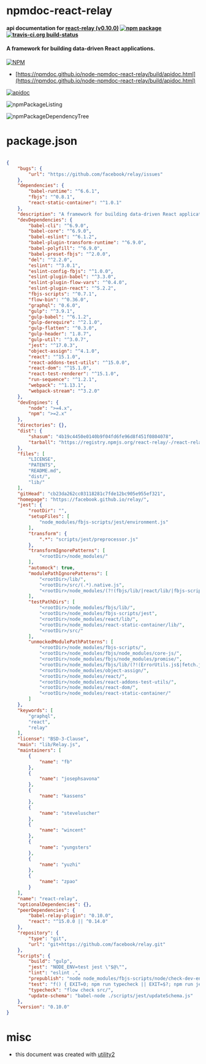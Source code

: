# npmdoc-react-relay

#### api documentation for  [react-relay (v0.10.0)](https://facebook.github.io/relay/)  [![npm package](https://img.shields.io/npm/v/npmdoc-react-relay.svg?style=flat-square)](https://www.npmjs.org/package/npmdoc-react-relay) [![travis-ci.org build-status](https://api.travis-ci.org/npmdoc/node-npmdoc-react-relay.svg)](https://travis-ci.org/npmdoc/node-npmdoc-react-relay)

#### A framework for building data-driven React applications.

[![NPM](https://nodei.co/npm/react-relay.png?downloads=true&downloadRank=true&stars=true)](https://www.npmjs.com/package/react-relay)

- [https://npmdoc.github.io/node-npmdoc-react-relay/build/apidoc.html](https://npmdoc.github.io/node-npmdoc-react-relay/build/apidoc.html)

[![apidoc](https://npmdoc.github.io/node-npmdoc-react-relay/build/screenCapture.buildCi.browser.%252Ftmp%252Fbuild%252Fapidoc.html.png)](https://npmdoc.github.io/node-npmdoc-react-relay/build/apidoc.html)

![npmPackageListing](https://npmdoc.github.io/node-npmdoc-react-relay/build/screenCapture.npmPackageListing.svg)

![npmPackageDependencyTree](https://npmdoc.github.io/node-npmdoc-react-relay/build/screenCapture.npmPackageDependencyTree.svg)



# package.json

```json

{
    "bugs": {
        "url": "https://github.com/facebook/relay/issues"
    },
    "dependencies": {
        "babel-runtime": "^6.6.1",
        "fbjs": "^0.8.1",
        "react-static-container": "^1.0.1"
    },
    "description": "A framework for building data-driven React applications.",
    "devDependencies": {
        "babel-cli": "^6.9.0",
        "babel-core": "^6.9.0",
        "babel-eslint": "^6.1.2",
        "babel-plugin-transform-runtime": "^6.9.0",
        "babel-polyfill": "^6.9.0",
        "babel-preset-fbjs": "^2.0.0",
        "del": "^2.2.0",
        "eslint": "^3.0.1",
        "eslint-config-fbjs": "^1.0.0",
        "eslint-plugin-babel": "^3.3.0",
        "eslint-plugin-flow-vars": "^0.4.0",
        "eslint-plugin-react": "^5.2.2",
        "fbjs-scripts": "^0.7.1",
        "flow-bin": "^0.36.0",
        "graphql": "0.6.0",
        "gulp": "^3.9.1",
        "gulp-babel": "^6.1.2",
        "gulp-derequire": "^2.1.0",
        "gulp-flatten": "^0.3.0",
        "gulp-header": "1.8.7",
        "gulp-util": "^3.0.7",
        "jest": "^17.0.3",
        "object-assign": "^4.1.0",
        "react": "^15.1.0",
        "react-addons-test-utils": "^15.0.0",
        "react-dom": "^15.1.0",
        "react-test-renderer": "^15.1.0",
        "run-sequence": "^1.2.1",
        "webpack": "^1.13.1",
        "webpack-stream": "^3.2.0"
    },
    "devEngines": {
        "node": ">=4.x",
        "npm": ">=2.x"
    },
    "directories": {},
    "dist": {
        "shasum": "4b19c4450e0140b9f04fd6fe96d8f451f0804078",
        "tarball": "https://registry.npmjs.org/react-relay/-/react-relay-0.10.0.tgz"
    },
    "files": [
        "LICENSE",
        "PATENTS",
        "README.md",
        "dist/",
        "lib/"
    ],
    "gitHead": "cb23da262cc03118281c7fde12bc905e955ef321",
    "homepage": "https://facebook.github.io/relay/",
    "jest": {
        "rootDir": "",
        "setupFiles": [
            "node_modules/fbjs-scripts/jest/environment.js"
        ],
        "transform": {
            ".*": "scripts/jest/preprocessor.js"
        },
        "transformIgnorePatterns": [
            "<rootDir>/node_modules/"
        ],
        "automock": true,
        "modulePathIgnorePatterns": [
            "<rootDir>/lib/",
            "<rootDir>/src/(.*).native.js",
            "<rootDir>/node_modules/(?!(fbjs/lib/|react/lib/|fbjs-scripts/jest))"
        ],
        "testPathDirs": [
            "<rootDir>/node_modules/fbjs/lib/",
            "<rootDir>/node_modules/fbjs-scripts/jest",
            "<rootDir>/node_modules/react/lib/",
            "<rootDir>/node_modules/react-static-container/lib/",
            "<rootDir>/src/"
        ],
        "unmockedModulePathPatterns": [
            "<rootDir>/node_modules/fbjs-scripts/",
            "<rootDir>/node_modules/fbjs/node_modules/core-js/",
            "<rootDir>/node_modules/fbjs/node_modules/promise/",
            "<rootDir>/node_modules/fbjs/lib/(?!(ErrorUtils.js$|fetch.js$|fetchWithRetries.js$))",
            "<rootDir>/node_modules/object-assign/",
            "<rootDir>/node_modules/react/",
            "<rootDir>/node_modules/react-addons-test-utils/",
            "<rootDir>/node_modules/react-dom/",
            "<rootDir>/node_modules/react-static-container/"
        ]
    },
    "keywords": [
        "graphql",
        "react",
        "relay"
    ],
    "license": "BSD-3-Clause",
    "main": "lib/Relay.js",
    "maintainers": [
        {
            "name": "fb"
        },
        {
            "name": "josephsavona"
        },
        {
            "name": "kassens"
        },
        {
            "name": "steveluscher"
        },
        {
            "name": "wincent"
        },
        {
            "name": "yungsters"
        },
        {
            "name": "yuzhi"
        },
        {
            "name": "zpao"
        }
    ],
    "name": "react-relay",
    "optionalDependencies": {},
    "peerDependencies": {
        "babel-relay-plugin": "0.10.0",
        "react": "^15.0.0 || ^0.14.0"
    },
    "repository": {
        "type": "git",
        "url": "git+https://github.com/facebook/relay.git"
    },
    "scripts": {
        "build": "gulp",
        "jest": "NODE_ENV=test jest \"$@\"",
        "lint": "eslint .",
        "prepublish": "node node_modules/fbjs-scripts/node/check-dev-engines.js package.json && npm run build",
        "test": "f() { EXIT=0; npm run typecheck || EXIT=$?; npm run jest \"$@\" || EXIT=$?; exit $EXIT; }; f",
        "typecheck": "flow check src/",
        "update-schema": "babel-node ./scripts/jest/updateSchema.js"
    },
    "version": "0.10.0"
}
```



# misc
- this document was created with [utility2](https://github.com/kaizhu256/node-utility2)
